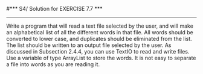 #*** S4/ Solution for EXERCISE 7.7 ***
***********************

Write a program that will read a text file selected by the user, and will make an alphabetical list of all the different words in that file. All words should be converted to lower case, and duplicates should be eliminated from the list. The list should be written to an output file selected by the user. As discussed in Subsection 2.4.4, you can use TextIO to read and write files. Use a variable of type ArrayList<String> to store the words. It is not easy to separate a file into words as you are reading it. 


